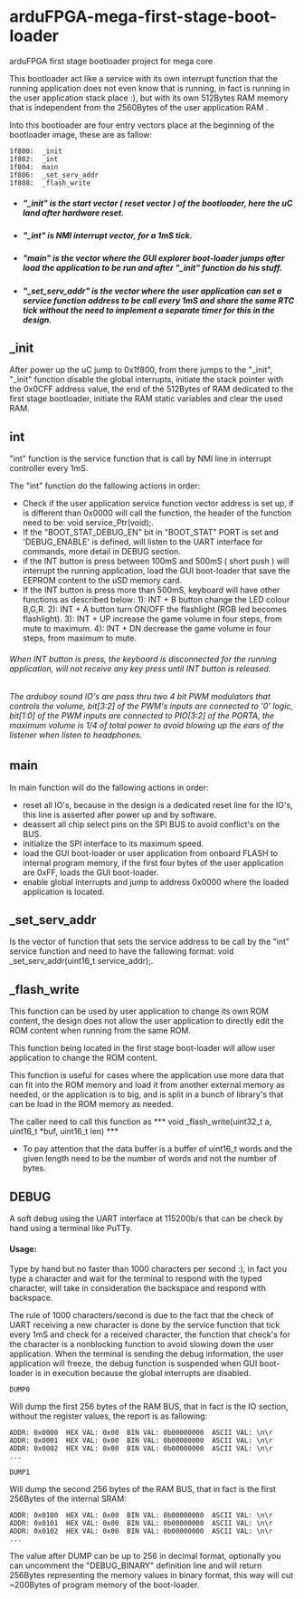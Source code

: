 # arduFPGA-mega-first-stage-boot-loader
 arduFPGA first stage bootloader project for mega core

This bootloader act like a service with its own interrupt function that the running application does not even know that is running, in fact is running in the user application stack place :), but with its own 512Bytes RAM memory that is independent from the 2560Bytes of the user application RAM .

Into this bootloader are four entry vectors place at the beginning of the bootloader image, these are as fallow:

```
1f800:	_init
1f802:	_int
1f804:	main
1f806:	_set_serv_addr
1f808:	_flash_write
```

* ##### "_init" is the start vector ( reset vector ) of the bootloader, here the uC land after hardware reset.
* ##### "_int" is NMI interrupt vector, for a 1mS tick.
* ##### "main" is the vector where the GUI explorer boot-loader jumps after load the application to be run and after "_init" function do his stuff.
* ##### "_set_serv_addr" is the vector where the user application can set a service function address to be call every 1mS and share the same RTC tick without the need to implement a separate timer for this in the design.

## _init

After power up the uC jump to 0x1f800, from there jumps to the "_init", "_init" function disable the global interrupts, initiate the stack pointer with the 0x0CFF address value, the end of the 512Bytes of RAM dedicated to the first stage bootloader, initiate the RAM static variables and clear the used RAM.

## int
"int" function is the service function that is call by NMI line in interrupt controller every 1mS.

The "int" function do the fallowing actions in order:
* Check if the user application service function vector address is set up, if is different than 0x0000 will call the function, the header of the function need to be: void service_Ptr(void);.
* If the "BOOT_STAT_DEBUG_EN" bit in "BOOT_STAT" PORT is set and 'DEBUG_ENABLE' is defined, will listen to the UART interface for commands, more detail in DEBUG section.
* if the INT button is press between 100mS and 500mS ( short push ) will interrupt the running application, load the GUI boot-loader that save the EEPROM content to the uSD memory card.
* If the INT button is press more than 500mS, keyboard will have other functions as described below:
1): INT + B button change the LED colour B,G,R.
2): INT + A button turn ON/OFF the flashlight (RGB led becomes flashlight).
3): INT + UP increase the game volume in four steps, from mute to maximum.
4): INT + DN decrease the game volume in four steps, from maximum to mute.

###### When INT button is press, the keyboard is disconnected for the running application, will not receive any key press until INT button is released.

###### The arduboy sound IO's are pass thru two 4 bit PWM modulators that controls the volume, bit[3:2] of the PWM's inputs are connected to '0' logic, bit[1:0] of the PWM inputs are connected to PIO[3:2] of the PORTA, the maximum volume is 1/4 of total power to avoid blowing up the ears of the listener when listen to headphones.


## main
In main function will do the fallowing actions in order:

* reset all IO's, because in the design is a dedicated reset line for the IO's, this line is asserted after power up and by software.
* deassert all chip select pins on the SPI BUS to avoid conflict's on the BUS.
* initialize the SPI interface to its maximum speed.
* load the GUI boot-loader or user application from onboard FLASH to internal program memory, if the first four bytes of the user application are 0xFF, loads the GUI boot-loader.
* enable global interrupts and jump to address 0x0000 where the loaded application is located.

## _set_serv_addr
Is the vector of function that sets the service address to be call by the "int" service function and need to have the fallowing format: void _set_serv_addr(uint16_t service_addr);.

## _flash_write
This function can be used by user application to change its own ROM content, the design does not allow the user application to directly edit the ROM content when running from the same ROM.

This function being located in the first stage boot-loader will allow user application to change the ROM content.

This function is useful for cases where the application use more data that can fit into the ROM memory and load it from another external memory as needed, or the application is to big, and is split in a bunch of library's that can be load in the ROM memory as needed.

The caller need to call this function as *** void _flash_write(uint32_t a, uint16_t *buf, uint16_t len) ***

* To pay attention that the data buffer is a buffer of uint16_t words and the given length need to be the number of words and not the number of bytes.

## DEBUG
A soft debug using the UART interface at 115200b/s that can be check by hand using a terminal like PuTTy.

#### Usage:
Type by hand but no faster than 1000 characters per second :), in fact you type a character and wait for the terminal to respond with the typed character, will take in consideration the backspace and respond with backspace.

The rule of 1000 characters/second is due to the fact that the check of UART receiving a new character is done by the service function that tick every 1mS and check for a received character, the function that check's for the character is a nonblocking function to avoid slowing down the user application.
When the terminal is sending the debug information, the user application will freeze, the debug function is suspended when GUI boot-loader is in execution because the global interrupts are disabled.

```
DUMP0
```

Will dump the first 256 bytes of the RAM BUS, that in fact is the IO section, without the register values, the report is as fallowing:

```
ADDR: 0x0000  HEX VAL: 0x00  BIN VAL: 0b00000000  ASCII VAL: \n\r
ADDR: 0x0001  HEX VAL: 0x00  BIN VAL: 0b00000000  ASCII VAL: \n\r
ADDR: 0x0002  HEX VAL: 0x00  BIN VAL: 0b00000000  ASCII VAL: \n\r
...
```
```
DUMP1
```

Will dump the second 256 bytes of the RAM BUS, that in fact is the first 256Bytes of the internal SRAM:

```
ADDR: 0x0100  HEX VAL: 0x00  BIN VAL: 0b00000000  ASCII VAL: \n\r
ADDR: 0x0101  HEX VAL: 0x00  BIN VAL: 0b00000000  ASCII VAL: \n\r
ADDR: 0x0102  HEX VAL: 0x00  BIN VAL: 0b00000000  ASCII VAL: \n\r
...
```
The value after DUMP can be up to 256 in decimal format, optionally you can uncomment the "DEBUG_BINARY" definition line and will return 256Bytes representing the memory values in binary format, this way will cut ~200Bytes of program memory of the boot-loader.
